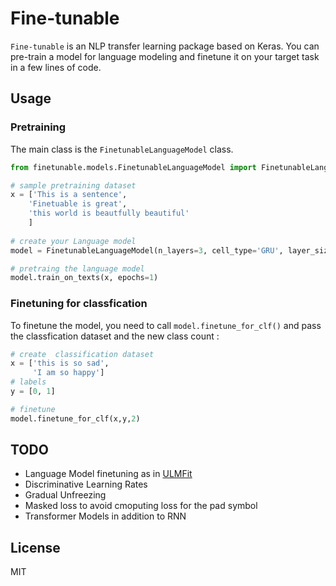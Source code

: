 # Fine-tunable



`Fine-tunable` is an NLP transfer learning package based on Keras. You can pre-train a model for language modeling and finetune it on your target task in a few lines of code. 

## Usage


### Pretraining

The main class is the `FinetunableLanguageModel` class.

```python
from finetunable.models.FinetunableLanguageModel import FinetunableLanguageModel # import model

# sample pretraining dataset
x = ['This is a sentence', 
    'Finetuable is great', 
    'this world is beautfully beautiful'
    ]
    
# create your Language model
model = FinetunableLanguageModel(n_layers=3, cell_type='GRU', layer_size=100, vocab_size=50)

# pretraing the language model 
model.train_on_texts(x, epochs=1)

```


### Finetuning for classfication

To finetune the model, you need to call `model.finetune_for_clf()` and pass the classfication dataset and the new class count :
```python
# create  classification dataset
x = ['this is so sad',
     'I am so happy']
# labels
y = [0, 1]

# finetune
model.finetune_for_clf(x,y,2)
```


## TODO

* Language Model finetuning as in [ULMFit](https://arxiv.org/abs/1801.06146)
* Discriminative Learning Rates
* Gradual Unfreezing
* Masked loss to avoid cmoputing loss for the pad symbol
* Transformer Models in addition to RNN



## License

MIT 

